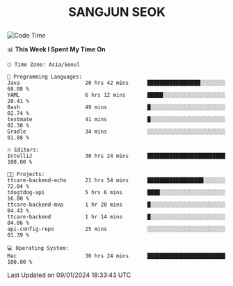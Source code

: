 <h1>
 <p align="center">
   SANGJUN SEOK
 </p>
</h1>

<!--START_SECTION:waka-->
![Code Time](http://img.shields.io/badge/Code%20Time-3%2C169%20hrs%2027%20mins-blue)

📊 **This Week I Spent My Time On** 

```text
🕑︎ Time Zone: Asia/Seoul

💬 Programming Languages: 
Java                     20 hrs 42 mins      █████████████████░░░░░░░░   68.08 % 
YAML                     6 hrs 12 mins       █████░░░░░░░░░░░░░░░░░░░░   20.41 % 
Bash                     49 mins             █░░░░░░░░░░░░░░░░░░░░░░░░   02.74 % 
textmate                 41 mins             █░░░░░░░░░░░░░░░░░░░░░░░░   02.30 % 
Gradle                   34 mins             ░░░░░░░░░░░░░░░░░░░░░░░░░   01.88 % 

🔥 Editors: 
IntelliJ                 30 hrs 24 mins      █████████████████████████   100.00 % 

🐱‍💻 Projects: 
ttcare-backend-echo      21 hrs 54 mins      ██████████████████░░░░░░░   72.04 % 
tdogtdog-api             5 hrs 6 mins        ████░░░░░░░░░░░░░░░░░░░░░   16.80 % 
ttcare-backend-mvp       1 hr 20 mins        █░░░░░░░░░░░░░░░░░░░░░░░░   04.43 % 
ttcare-backend           1 hr 14 mins        █░░░░░░░░░░░░░░░░░░░░░░░░   04.06 % 
api-config-repo          25 mins             ░░░░░░░░░░░░░░░░░░░░░░░░░   01.39 % 

💻 Operating System: 
Mac                      30 hrs 24 mins      █████████████████████████   100.00 % 
```


 Last Updated on 09/01/2024 18:33:43 UTC
<!--END_SECTION:waka-->
